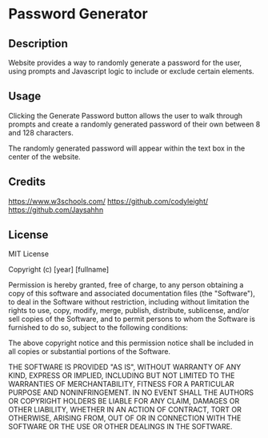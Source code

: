 # Password Generator

## Description

Website provides a way to randomly generate a password for the user, using prompts and Javascript logic to include or exclude certain elements.

## Usage

Clicking the Generate Password button allows the user to walk through prompts and create a randomly generated password of their own between 8 and 128 characters.

The randomly generated password will appear within the text box in the center of the website.

## Credits

https://www.w3schools.com/
https://github.com/codyleight/
https://github.com/Jaysahhn

## License

MIT License

Copyright (c) [year] [fullname]

Permission is hereby granted, free of charge, to any person obtaining a copy
of this software and associated documentation files (the "Software"), to deal
in the Software without restriction, including without limitation the rights
to use, copy, modify, merge, publish, distribute, sublicense, and/or sell
copies of the Software, and to permit persons to whom the Software is
furnished to do so, subject to the following conditions:

The above copyright notice and this permission notice shall be included in all
copies or substantial portions of the Software.

THE SOFTWARE IS PROVIDED "AS IS", WITHOUT WARRANTY OF ANY KIND, EXPRESS OR
IMPLIED, INCLUDING BUT NOT LIMITED TO THE WARRANTIES OF MERCHANTABILITY,
FITNESS FOR A PARTICULAR PURPOSE AND NONINFRINGEMENT. IN NO EVENT SHALL THE
AUTHORS OR COPYRIGHT HOLDERS BE LIABLE FOR ANY CLAIM, DAMAGES OR OTHER
LIABILITY, WHETHER IN AN ACTION OF CONTRACT, TORT OR OTHERWISE, ARISING FROM,
OUT OF OR IN CONNECTION WITH THE SOFTWARE OR THE USE OR OTHER DEALINGS IN THE
SOFTWARE.
